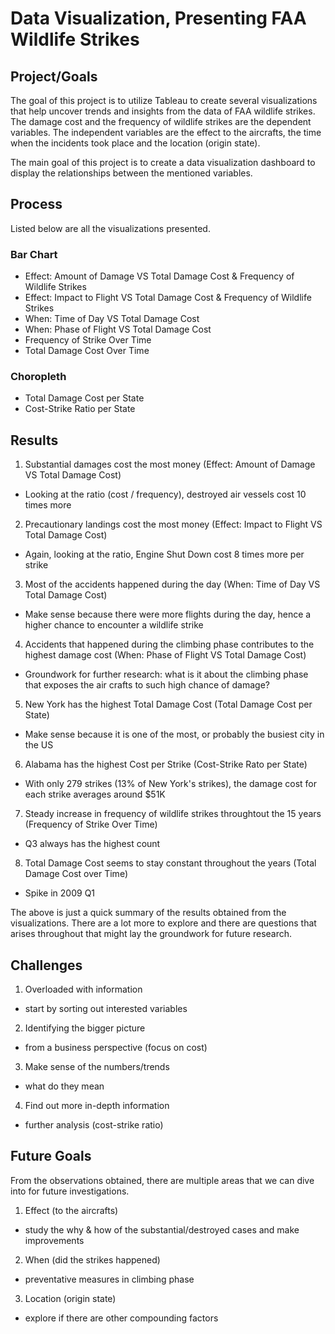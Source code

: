 # Data Visualization, Presenting FAA Wildlife Strikes

## Project/Goals
The goal of this project is to utilize Tableau to create several visualizations that help uncover trends and insights from the data of FAA wildlife strikes. The damage cost and the frequency of wildlife strikes are the dependent variables. The independent variables are the effect to the aircrafts, the time when the incidents took place and the location (origin state).

The main goal of this project is to create a data visualization dashboard to display the relationships between the mentioned variables. 

## Process
Listed below are all the visualizations presented.
### Bar Chart
- Effect: Amount of Damage VS Total Damage Cost & Frequency of Wildlife Strikes
- Effect: Impact to Flight VS Total Damage Cost & Frequency of Wildlife Strikes
- When: Time of Day VS Total Damage Cost
- When: Phase of Flight VS Total Damage Cost 
- Frequency of Strike Over Time
- Total Damage Cost Over Time
### Choropleth
- Total Damage Cost per State
- Cost-Strike Ratio per State

## Results
1. Substantial damages cost the most money (Effect: Amount of Damage VS Total Damage Cost)
- Looking at the ratio (cost / frequency), destroyed air vessels cost 10 times more 
2. Precautionary landings cost the most money (Effect: Impact to Flight VS Total Damage Cost)
- Again, looking at the ratio, Engine Shut Down cost 8 times more per strike 
3. Most of the accidents happened during the day (When: Time of Day VS Total Damage Cost)
- Make sense because there were more flights during the day, hence a higher chance to encounter a wildlife strike
4. Accidents that happened during the climbing phase contributes to the highest damage cost (When: Phase of Flight VS Total Damage Cost)
- Groundwork for further research: what is it about the climbing phase that exposes the air crafts to such high chance of damage?
5. New York has the highest Total Damage Cost (Total Damage Cost per State)
- Make sense because it is one of the most, or probably the busiest city in the US
6. Alabama has the highest Cost per Strike (Cost-Strike Rato per State)
- With only 279 strikes (13% of New York's strikes), the damage cost for each strike averages around $51K 
7. Steady increase in frequency of wildlife strikes throughtout the 15 years (Frequency of Strike Over Time)
- Q3 always has the highest count
8. Total Damage Cost seems to stay constant throughout the years (Total Damage Cost over Time)
- Spike in 2009 Q1 

The above is just a quick summary of the results obtained from the visualizations. There are a lot more to explore and there are questions that arises throughout that might lay the groundwork for future research. 


## Challenges 
1. Overloaded with information
- start by sorting out interested variables 
2. Identifying the bigger picture
- from a business perspective (focus on cost)
3. Make sense of the numbers/trends
- what do they mean
4. Find out more in-depth information
- further analysis (cost-strike ratio)


## Future Goals
From the observations obtained, there are multiple areas that we can dive into for future investigations. 
1. Effect (to the aircrafts)
- study the why & how of the substantial/destroyed cases and make improvements
2. When (did the strikes happened)
- preventative measures in climbing phase
3. Location (origin state)
- explore if there are other compounding factors
